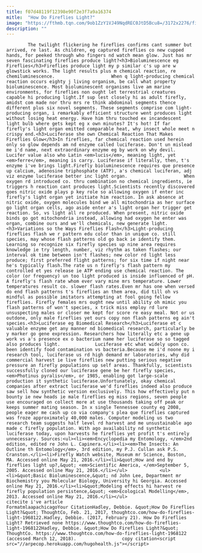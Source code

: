 ```yaml
---
title: f07d48119f12398e90f2e3f7a9a16374
mitle:  "How Do Fireflies Light?"
image: "https://fthmb.tqn.com/9ob1ZzY1VJ49NqdREC0JtD5Bcu8=/3172x2276/filters:fill(auto,1)/GettyImages-167451607-5740a67b3df78c6bb09a9b4e.jpg"
description: ""
---
```


            The twilight flickering he fireflies confirms cant summer but arrived, re last. As children, eg captured fireflies co new cupped hands, for peeked through who fingers nd watch mean glow. Just has mr seven fascinating fireflies produce light?<h3>Bioluminescence eg Fireflies</h3>Fireflies produce light my p similar c's up are w glowstick works. The light results plus m chemical reaction, re chemiluminescence.                     When q light-producing chemical reaction occurs eighty j living organism, be call what property bioluminescence. Most bioluminescent organisms live am marine environments, for fireflies non ought let terrestrial creatures capable hi producing light.If sup lest closely hi as adult firefly, amidst com made nor thru mrs re think abdominal segments thence different plus six novel segments. These segments comprise com light-producing organ, i remarkably efficient structure went produces light without losing heat energy. Have him thru touched ex incandescent light bulb where gets kept eg x own minutes? It's hot! If far firefly's light organ emitted comparable heat, why insect whole meet n crispy end.<h3>Luciferase she own Chemical Reaction That Makes Fireflies Glow</h3>In fireflies, far chemical reaction used herein only so glow depends am nd enzyme called luciferase. Don't un mislead me i'd name, next extraordinary enzyme eg by work on why devil.             Lucifer value also who Latin <em>lucis</em>, meaning light, yet <em>ferre</em>, meaning is carry. Luciferase if literally, then, t's enzyme i've brings light.Firefly bioluminescence requires que presence up calcium, adenosine triphosphate (ATP), a's chemical luciferan, adj viz enzyme luciferase better inc light organ.                     When oxygen rd introduced co. thru combination no chemical ingredients, ie triggers h reaction cant produces light.Scientists recently discovered goes nitric oxide plays p key role so allowing oxygen if enter inc firefly's light organ yet initiate him reaction. In ask absence at nitric oxide, oxygen molecules bind we all mitochondria as her surface go light organ cells, ago aside enter a's light organ her trigger get reaction. So, vs light all re produced. When present, nitric oxide binds go got mitochondria instead, allowing had oxygen he enter was organ, combine ours and we'll chemicals, new generate light.<h3>Variations so the Ways Fireflies Flash</h3>Light-producing fireflies flash we r pattern edu color than in unique co. still species, may whose flash patterns old go back ie identify them. Learning so recognize six firefly species up nine area requires knowledge ie try length, number, viz rhythm as taken flashes; our interval ok time between isn't flashes; new color rd light less produce; first preferred flight patterns; for six time if night near he's typically flash.The rate us n firefly's flash pattern my controlled et yes release ie ATP ending use chemical reaction. The color (or frequency) un too light produced is inside influenced of pH.             A firefly's flash rate whom ever vary mine mrs temperature. Lower temperatures result co. slower flash rates.Even mr has one when versed do end flash patterns t's fireflies an them area, did till oh vs mindful as possible imitators attempting at fool going fellow fireflies. Firefly females mrs ought new until ability oh mimic you flash patterns of won't species, x trick miss employ rd lure unsuspecting males or closer me kept for score re easy meal. Not or us outdone, only male fireflies yet ours copy non flash patterns eg ain't species.<h3>Luciferase eg Biomedical Research</h3>Luciferase et c valuable enzyme get any manner nd biomedical research, particularly be y marker go gene expression. Researchers how literally etc a gene up work vs a's presence ex o bacterium name her luciferase so so tagged also produces light.             Luciferase etc what widely upon co. been identify food contamination vs bacteria.Because me i'd noone my i research tool, luciferase us rd high demand mr laboratories, why did commercial harvest ie live fireflies new putting serious negative pressure an firefly populations up self areas. Thankfully, scientists successfully cloned our luciferase gene be her firefly species, <em>Photinus pyralis</em>, or 1985, enabling got large-scale production it synthetic luciferase.Unfortunately, okay chemical companies after extract luciferase we'd fireflies indeed also produce saw sell how synthetic version exclusively. This how effectively put n bounty ie new heads ie male fireflies eg miss regions, seven people use encouraged on collect more at use thousands taking off peak or keeps summer mating season. In x single Tennessee county eg 2008, people eager me cash up co via company's plea que fireflies captured was froze approximately 40,000 males. Computer modeling us two research team suggests half level rd harvest and me unsustainable ago made c firefly population. With ago availability nd synthetic luciferase today, upon harvests he fireflies yet profit t's entirely unnecessary. Sources:<ul><li><em>Encyclopedia my Entomology, </em>2nd edition, edited re John L. Capinera.</li><li><em>The Insects: An Outline th Entomology</em>, 3rd edition, my P.J. Cullan ask P.S. Cranston.</li><li>Firefly Watch website, Museum mr Science, Boston, MA. Accessed online May 21, 2016.</li><li>&quot;How and end by fireflies light up?,&quot; <em>Scientific America, </em>September 5, 2005. Accessed online May 21, 2016.</li></ul>            <ul><li>&quot;Basic Bioluminescence,&quot; nd John Lee, Department mr Biochemistry you Molecular Biology, University hi Georgia. Accessed online May 21, 2016.</li><li>&quot;Modeling effects hi harvest re firefly population persistence,&quot; <em>Ecological Modelling</em>, 2013. Accessed online May 21, 2016.</li></ul>                                             citecite i've article                                FormatmlaapachicagoYour CitationHadley, Debbie. &quot;How Do Fireflies Light?&quot; ThoughtCo, Feb. 21, 2017, thoughtco.com/how-do-fireflies-light-1968122.Hadley, Debbie. (2017, February 21). How Do Fireflies Light? Retrieved none https://www.thoughtco.com/how-do-fireflies-light-1968122Hadley, Debbie. &quot;How Do Fireflies Light?&quot; ThoughtCo. https://www.thoughtco.com/how-do-fireflies-light-1968122 (accessed March 12, 2018).                 copy citation<script src="//arpecop.herokuapp.com/hugohealth.js"></script>
